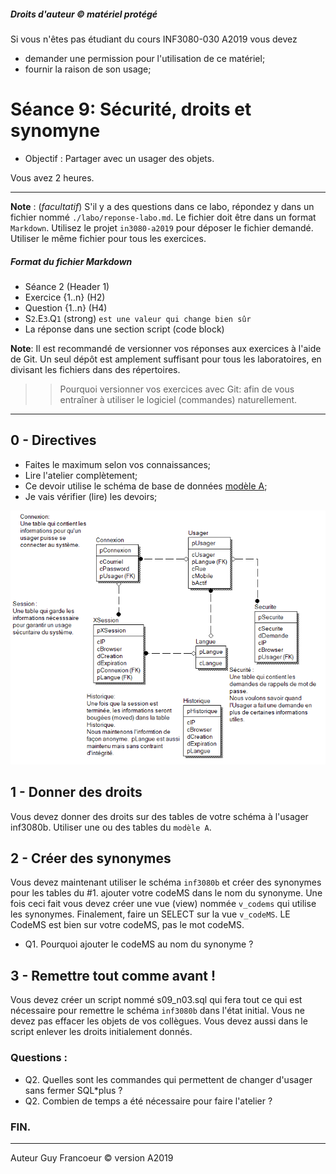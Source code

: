 ##### Droits d'auteur :copyright: matériel protégé 
 Si vous n'êtes pas étudiant du cours INF3080-030 A2019 vous devez 
 - demander une permission pour l'utilisation de ce matériel;
 - fournir la raison de son usage;

# Séance 9: Sécurité, droits et synomyne 

- Objectif : Partager avec un usager des objets.

Vous avez 2 heures.
   
----
**Note** : (_facultatif_) S'il y a des questions dans ce labo, répondez y dans un fichier nommé
`./labo/reponse-labo.md`.  Le fichier doit être dans un format `Markdown`. Utilisez le projet
`in3080-a2019` pour déposer le fichier demandé. Utiliser le même fichier pour tous les exercices.

##### Format du fichier Markdown
 + Séance 2 (Header 1)
 + Exercice {1..n} (H2)
 + Question {1..n} (H4)
 + S`2`.E`3`.Q`1` (strong) `est une valeur qui change bien sûr`
 + La réponse dans une section script (code block)

**Note**: Il est recommandé de versionner vos réponses aux exercices à l'aide
de Git. Un seul dépôt est amplement suffisant pour tous les laboratoires, en
divisant les fichiers dans des répertoires.

 > > Pourquoi versionner vos exercices avec Git: afin de
vous entraîner à utiliser le logiciel (commandes) naturellement.

----

## 0 - Directives

+ Faites le maximum selon vos connaissances;
+ Lire l'atelier complètement;
+ Ce devoir utilise le schéma de base de données [modèle A](./modele_labo.png);
+ Je vais vérifier (lire) les devoirs;

![modèle A](./modele_labo.png)

## 1 - Donner des droits

 Vous devez donner des droits sur des tables de votre schéma à l'usager inf3080b. Utiliser une ou des tables du `modèle A`.

## 2 - Créer des synonymes
 Vous devez maintenant utiliser le schéma `inf3080b` et créer des synonymes pour les tables du #1.  ajouter
 votre codeMS dans le nom du synonyme. Une fois ceci fait vous devez créer une vue (view) nommée `v_codems`
 qui utilise les synonymes. Finalement, faire un SELECT sur la vue `v_codeMS`. LE CodeMS est bien sur votre codeMS, pas le mot codeMS.

 + Q1. Pourquoi ajouter le codeMS au nom du synonyme ?

## 3 - Remettre tout comme avant !

 Vous devez créer un script nommé s09_n03.sql qui fera tout ce qui est nécessaire pour remettre le schéma 
 `inf3080b` dans l'état initial.  Vous ne devez pas effacer les objets de vos collègues.  Vous devez aussi
 dans le script enlever les droits initialement donnés.

### Questions :

 + Q2.  Quelles sont les commandes qui permettent de changer d'usager sans fermer SQL*plus ?
 + Q2.  Combien de temps a été nécessaire pour faire l'atelier ?

### FIN.

---

Auteur Guy Francoeur :copyright: version A2019
